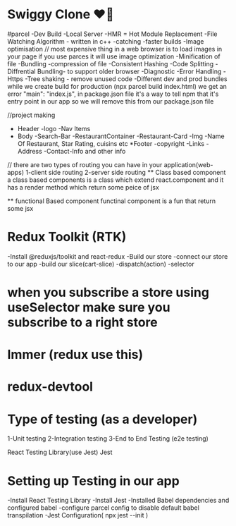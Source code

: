 # Swiggy Clone ❤️🧠

#parcel
-Dev Build
-Local Server
-HMR = Hot Module Replacement
-File Watching Algorithm - written in c++
-catching -faster builds
-Image optimisation
// most expensive thing in a web browser is to load images in your page
if you use parces it will use image optimization
-Minification of file
-Bundling
-compression of file
-Consistent Hashing
-Code Splitting
-Diffrential Bundling- to support older browser
-Diagnostic
-Error Handling
-Https
-Tree shaking - remove unused code
-Different dev and prod bundles
while we create build for production (npx parcel build index.html) we get an error
"main": "index.js", in package.json file it's
a way to tell npm that it's entry point in our app so we will remove this from our package.json file

//project making

- Header
  -logo
  -Nav Items
- Body
  -Search-Bar
  -RestaurantContainer
  -Restaurant-Card
  -Img
  -Name Of Restaurant, Star Rating, cuisins etc
  \*Footer
  -copyright
  -Links
  -Address
  -Contact-Info and other info

// there are two types of routing you can have in your application(web-apps)
1-client side routing
2-server side routing
** Class based component
a class based components is a class which extend react.component and it has a render method which return some peice of jsx

** functional Based component
functinal component is a fun that return some jsx


# Redux Toolkit (RTK)
 -Install @reduxjs/toolkit and react-redux
 -Build our store
 -connect our store to our app
 -build our slice(cart-slice)
 -dispatch(action)
 -selector

 # when you subscribe a store using useSelector make sure you subscribe to a right store
 
 # Immer (redux use this)

 # redux-devtool

 # Type of testing (as a developer)
  1-Unit testing
  2-Integration testing
  3-End to End Testing (e2e testing)

  React Testing Library(use Jest)
  Jest
  # Setting up Testing in our app
   -Install React Testing Library
   -Install Jest
   -Installed Babel dependencies and configured babel 
   -configure parcel config to disable default babel transpilation
   -Jest Configuration( npx jest --init )